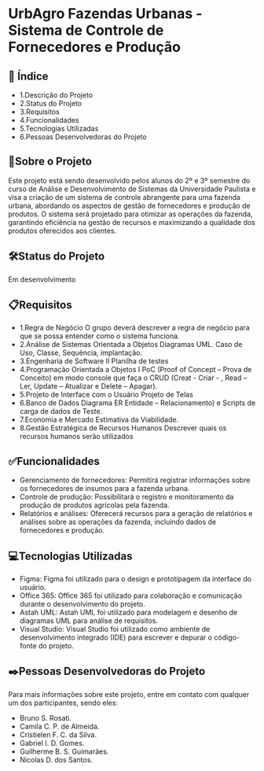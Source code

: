 # UrbAgro Fazendas Urbanas - Sistema de Controle de Fornecedores e Produção 

## 🚀 Índice
- 1.Descrição do Projeto
- 2.Status do Projeto
- 3.Requisitos
- 4.Funcionalidades
- 5.Tecnologias Utilizadas
- 6.Pessoas Desenvolvedoras do Projeto

## 📄Sobre o Projeto
Este projeto está sendo desenvolvido pelos alunos do 2º e 3º semestre do curso de Análise e Desenvolvimento de Sistemas da Universidade Paulista e visa a criação de um sistema de controle abrangente para uma fazenda urbana, abordando os aspectos de gestão de fornecedores e produção de produtos. O sistema será projetado para otimizar as operações da fazenda, garantindo eficiência na gestão de recursos e maximizando a qualidade dos produtos oferecidos aos clientes.


## 🛠️Status do Projeto
Em desenvolvimento

## 📋Requisitos

- 1.Regra de Negócio 
O grupo deverá descrever a regra de negócio para que se possa entender como o sistema funciona.
- 2.Análise de Sistemas Orientada a Objetos 
Diagramas UML. Caso de Uso, Classe, Sequência, implantação.
- 3.Engenharia de Software II 
Planilha de testes
- 4.Programação Orientada a Objetos I 
PoC (Proof of Concept – Prova de Conceito) em modo console que faça o CRUD (Creat - Criar - , Read – Ler, Update – Atualizar e Delete – Apagar).
- 5.Projeto de Interface com o Usuário 
Projeto de Telas
- 6.Banco de Dados 
Diagrama ER Entidade – Relacionamento) e Scripts de carga de dados de Teste.
- 7.Economia e Mercado 
Estimativa da Viabilidade.
- 8.Gestão Estratégica de Recursos Humanos 
Descrever quais os recursos humanos serão utilizados

## ✅Funcionalidades
- Gerenciamento de fornecedores: Permitirá registrar informações sobre os fornecedores de insumos para a fazenda urbana.
- Controle de produção: Possibilitará o registro e monitoramento da produção de produtos agrícolas pela fazenda.
- Relatórios e análises: Oferecerá recursos para a geração de relatórios e análises sobre as operações da fazenda, incluindo dados de fornecedores e produção.

## 💻Tecnologias Utilizadas

- Figma: Figma foi utilizado para o design e prototipagem da interface do usuário.
- Office 365: Office 365 foi utilizado para colaboração e comunicação durante o desenvolvimento do projeto.
- Astah UML: Astah UML foi utilizado para modelagem e desenho de diagramas UML para análise de requisitos.
- Visual Studio: Visual Studio foi utilizado como ambiente de desenvolvimento integrado (IDE) para escrever e depurar o código-fonte do projeto.

## ✒️Pessoas Desenvolvedoras do Projeto

Para mais informações sobre este projeto, entre em contato com qualquer um dos participantes, sendo eles:

- Bruno S. Rosati.
- Camila C. P. de Almeida.
- Cristielen F. C. da Silva.
- Gabriel I. D. Gomes.
- Guilherme B. S. Guimarães.
- Nicolas D. dos Santos.




